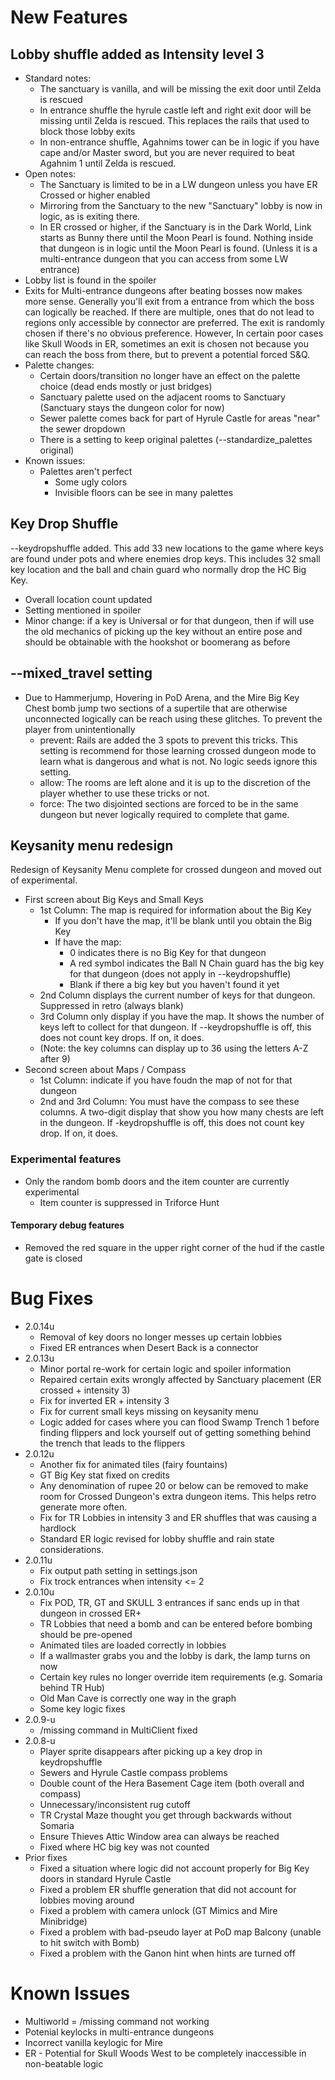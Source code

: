 # New Features

## Lobby shuffle added as Intensity level 3

* Standard notes: 
	* The sanctuary is vanilla, and will be missing the exit door until Zelda is rescued
	* In entrance shuffle the hyrule castle left and right exit door will be missing until Zelda is rescued. This
		replaces the rails that used to block those lobby exits
	* In non-entrance shuffle, Agahnims tower can be in logic if you have cape and/or Master sword, but you are never
		required to beat Agahnim 1 until Zelda is rescued.
* Open notes:
	* The Sanctuary is limited to be in a LW dungeon unless you have ER Crossed or higher enabled
	* Mirroring from the Sanctuary to the new "Sanctuary" lobby is now in logic, as is exiting there.
	* In ER crossed or higher, if the Sanctuary is in the Dark World, Link starts as Bunny there until the Moon Pearl
		 is found. Nothing inside that dungeon is in logic until the Moon Pearl is found. (Unless it is a multi-entrance
		  dungeon that you can access from some LW entrance)		 
* Lobby list is found in the spoiler
* Exits for Multi-entrance dungeons after beating bosses now makes more sense. Generally you'll exit from a entrance
	from which the boss can logically be reached. If there are multiple, ones that do not lead to regions only accessible 
	by connector are preferred. The exit is randomly chosen if there's no obvious preference. However, In certain poor
	 cases like Skull Woods in ER, sometimes an exit is chosen not because you can reach the boss from there, but to
	 prevent a potential forced S&Q.
* Palette changes:
	* Certain doors/transition no longer have an effect on the palette choice (dead ends mostly or just bridges)
	* Sanctuary palette used on the adjacent rooms to Sanctuary (Sanctuary stays the dungeon color for now)
	* Sewer palette comes back for part of Hyrule Castle for areas "near" the sewer dropdown
	* There is a setting to keep original palettes (--standardize_palettes original)
* Known issues:
	* Palettes aren't perfect 			
		* Some ugly colors
		* Invisible floors can be see in many palettes		

## Key Drop Shuffle

--keydropshuffle added. This add 33 new locations to the game where keys are found under pots
and where enemies drop keys. This includes 32 small key location and the ball and chain guard who normally drop the HC
Big Key. 

* Overall location count updated
* Setting mentioned in spoiler
* Minor change: if a key is Universal or for that dungeon, then if will use the old mechanics of picking up the key without
an entire pose and should be obtainable with the hookshot or boomerang as before

## --mixed_travel setting
* Due to Hammerjump, Hovering in PoD Arena, and the Mire Big Key Chest bomb jump two sections of a supertile that are
otherwise unconnected logically can be reach using these glitches. To prevent the player from unintentionally
	* prevent: Rails are added the 3 spots to prevent this tricks. This setting is recommend for those learning
	 crossed dungeon mode to learn what is dangerous and what is not. No logic seeds ignore this setting.
	 * allow: The rooms are left alone and it is up to the discretion of the player whether to use these tricks or not.
	 * force: The two disjointed sections are forced to be in the same dungeon but never logically required to complete that game.

## Keysanity menu redesign

Redesign of Keysanity Menu complete for crossed dungeon and moved out of experimental.
* First screen about Big Keys and Small Keys
	* 1st Column: The map is required for information about the Big Key
		* If you don't have the map, it'll be blank until you obtain the Big Key
		* If have the map:
			* 0 indicates there is no Big Key for that dungeon
			* A red symbol indicates the Ball N Chain guard has the big key for that dungeon (does not apply in 
			--keydropshuffle)
			* Blank if there a big key but you haven't found it yet
	* 2nd Column displays the current number of keys for that dungeon. Suppressed in retro (always blank)
	* 3rd Column only display if you have the map. It shows the number of keys left to collect for that dungeon. If
	--keydropshuffle is off, this does not count key drops. If on, it does.
	* (Note: the key columns can display up to 36 using the letters A-Z after 9)
* Second screen about Maps / Compass
	* 1st Column: indicate if you have foudn the map of not for that dungeon
	* 2nd and 3rd Column: You must have the compass to see these columns. A two-digit display that show you how
	many chests are left in the dungeon. If -keydropshuffle is off, this does not count key drop. If on, it does. 

### Experimental features

* Only the random bomb doors and the item counter are currently experimental
	* Item counter is suppressed in Triforce Hunt

#### Temporary debug features

* Removed the red square in the upper right corner of the hud if the castle gate is closed  

# Bug Fixes

* 2.0.14u
	* Removal of key doors no longer messes up certain lobbies
	* Fixed ER entrances when Desert Back is a connector
* 2.0.13u
	* Minor portal re-work for certain logic and spoiler information 
	* Repaired certain exits wrongly affected by Sanctuary placement (ER crossed + intensity 3)
	* Fix for inverted ER + intensity 3
	* Fix for current small keys missing on keysanity menu
	* Logic added for cases where you can flood Swamp Trench 1 before finding flippers and lock yourself out of getting
	something behind the trench that leads to the flippers
* 2.0.12u
	* Another fix for animated tiles (fairy fountains)
	* GT Big Key stat fixed on credits
	* Any denomination of rupee 20 or below can be removed to make room for Crossed Dungeon's extra dungeon items. This
	helps retro generate more often.
	* Fix for TR Lobbies in intensity 3 and ER shuffles that was causing a hardlock
	* Standard ER logic revised for lobby shuffle and rain state considerations.
* 2.0.11u
	* Fix output path setting in settings.json
	* Fix trock entrances when intensity <= 2
* 2.0.10u
	* Fix POD, TR, GT and SKULL 3 entrances if sanc ends up in that dungeon in crossed ER+
	* TR Lobbies that need a bomb and can be entered before bombing should be pre-opened
	* Animated tiles are loaded correctly in lobbies
	* If a wallmaster grabs you and the lobby is dark, the lamp turns on now
	* Certain key rules no longer override item requirements (e.g. Somaria behind TR Hub)
	* Old Man Cave is correctly one way in the graph
	* Some key logic fixes
* 2.0.9-u
	* /missing command in MultiClient fixed
* 2.0.8-u
	* Player sprite disappears after picking up a key drop in keydropshuffle
	* Sewers and Hyrule Castle compass problems
	* Double count of the Hera Basement Cage item (both overall and compass)
	* Unnecessary/inconsistent rug cutoff
	* TR Crystal Maze thought you get through backwards without Somaria
	* Ensure Thieves Attic Window area can always be reached
	* Fixed where HC big key was not counted	
* Prior fixes
	* Fixed a situation where logic did not account properly for Big Key doors in standard Hyrule Castle
	* Fixed a problem ER shuffle generation that did not account for lobbies moving around
	* Fixed a problem with camera unlock (GT Mimics and Mire Minibridge)
	* Fixed a problem with bad-pseudo layer at PoD map Balcony (unable to hit switch with Bomb)
	* Fixed a problem with the Ganon hint when hints are turned off

# Known Issues

* Multiworld = /missing command not working
* Potenial keylocks in multi-entrance dungeons
* Incorrect vanilla keylogic for Mire
* ER - Potential for Skull Woods West to be completely inaccessible in non-beatable logic